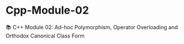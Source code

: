 # Cpp-Module-02
📚 C++ Module 02: Ad-hoc Polymorphism, Operator Overloading and Orthodox Canonical Class Form

